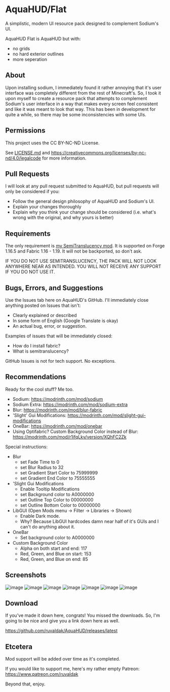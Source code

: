 # AquaHUD/Flat
A simplistic, modern UI resource pack designed to complement Sodium's UI.

AquaHUD Flat is AquaHUD but with:
 * no grids
 * no hard exterior outlines
 * more seperation

## About
Upon installing sodium, I immediately found it rather annoying that it's user interface was completely different from the rest of Minecraft's. So, I took it upon myself to create a resource pack that attempts to complement Sodium's user interface in a way that makes every screen feel consistent and like it was meant to look that way. This has been in development for quite a while, so there may be some inconsistencies with some UIs.

## Permissions
This project uses the CC BY-NC-ND License.

See [LICENSE.md](https://github.com/ruvaldak/AquaHUD/blob/main/LICENSE.md) and https://creativecommons.org/licenses/by-nc-nd/4.0/legalcode for more information.

## Pull Requests
I will look at any pull request submitted to AquaHUD, but pull requests will only be considered if you:
 * Follow the general design philosophy of AquaHUD and Sodium's UI.
 * Explain your changes thoroughly
 * Explain why you think your change should be considered (i.e. what's wrong with the original, and why yours is better)

## Requirements
The only requirement is [my SemiTranslucency mod](https://modrinth.com/mod/semitranslucency). It is supported on Forge 1.16.5 and Fabric 1.16 - 1.19. It will not be backported, so don't ask.

IF YOU DO NOT USE SEMITRANSLUCENCY, THE PACK WILL NOT LOOK ANYWHERE NEAR AS INTENDED. YOU WILL NOT RECEIVE ANY SUPPORT IF YOU DO NOT USE IT.

## Bugs, Errors, and Suggestions
Use the Issues tab here on AquaHUD's GitHub. I'll immediately close anything posted on Issues that isn't:
 * Clearly explained or described
 * In some form of English (Google Translate is okay)
 * An actual bug, error, or suggestion.

Examples of issues that will be immediately closed:
 * How do I install fabric?
 * What is semitranslucency?

GitHub Issues is not for tech support. No exceptions.

## Recommendations
Ready for the cool stuff? Me too.

 * Sodium: https://modrinth.com/mod/sodium
 * Sodium Extra: https://modrinth.com/mod/sodium-extra
 * Blur: https://modrinth.com/mod/blur-fabric
 * 'Slight' Gui Modifications: https://modrinth.com/mod/slight-gui-modifications
 * OneBar: https://modrinth.com/mod/onebar
 * Using Optifabric? Custom Background Color instead of Blur: https://modrinth.com/mod/r1ifqLkv/version/XQhFC2Zk

Special instructions:

 * Blur
      * set Fade Time to 0
      * set Blur Radius to 32
      * set Gradient Start Color to 75999999
      * set Gradient End Color to 75555555
 * 'Slight Gui Modifications
      * Enable Tooltip Modifications
      * set Background color to A0000000
      * set Outline Top Color to 00000000
      * set Outline Bottom Color to 00000000
 * LibGUI (Open Mods menu -> Filter -> Libraries -> Shown)
      * Enable Dark mode.
      * Why? Because LibGUI hardcodes damn near half of it's GUIs and I can't do anything about it.
 * OneBar
      * Set background color to A0000000
 * Custom Background Color
      * Alpha on both start and end: 117
      * Red, Green, and Blue on start: 153
      * Red, Green, and Blue on end: 85

## Screenshots

![image](https://user-images.githubusercontent.com/37855219/173999143-821103fe-c0c5-4453-93d3-6113d4f6fe1f.png)
![image](https://user-images.githubusercontent.com/37855219/173999236-320b0498-a812-4b89-acb5-4f7f4ff7d984.png)
![image](https://user-images.githubusercontent.com/37855219/173999473-2970b686-0666-4c78-b1cd-8ab67ddf78a9.png)
![image](https://user-images.githubusercontent.com/37855219/173999650-6d59ffab-e451-4feb-8003-0ba4b36ca171.png)
![image](https://user-images.githubusercontent.com/37855219/173999787-088b137e-12cd-4f29-bfe0-0eeb15130b65.png)
![image](https://user-images.githubusercontent.com/37855219/173999882-a06b7b45-e2bc-4783-b7e0-062a5c0e49a8.png)
![image](https://user-images.githubusercontent.com/37855219/173999965-1bb0d054-4cdc-4c31-96b7-152ebe9c2635.png)

## Download
If you've made it down here, congrats! You missed the downloads. So, I'm going to be nice and give you a link down here as well.

https://github.com/ruvaldak/AquaHUD/releases/latest

## Etcetera

Mod support will be added over time as it's completed.

If you would like to support me, here's my rather empty Patreon: https://www.patreon.com/ruvaldak

Beyond that, enjoy.
